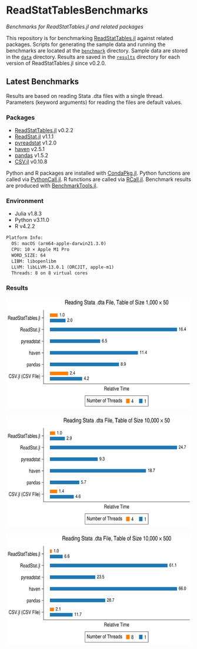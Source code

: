 # ReadStatTablesBenchmarks

*Benchmarks for ReadStatTables.jl and related packages*

This repository is for benchmarking
[ReadStatTables.jl](https://github.com/junyuan-chen/ReadStatTables.jl)
against related packages.
Scripts for generating the sample data
and running the benchmarks are located at the [`benchmark`](benchmark) directory.
Sample data are stored in the [`data`](data) directory.
Results are saved in the [`results`](results) directory
for each version of ReadStatTables.jl since v0.2.0.

## Latest Benchmarks

Results are based on reading Stata .dta files with a single thread.
Parameters (keyword arguments) for reading the files are default values.

### Packages

- [ReadStatTables.jl](https://github.com/junyuan-chen/ReadStatTables.jl) v0.2.2
- [ReadStat.jl](https://github.com/queryverse/ReadStat.jl) v1.1.1
- [pyreadstat](https://github.com/Roche/pyreadstat) v1.2.0
- [haven](https://github.com/tidyverse/haven) v2.5.1
- [pandas](https://github.com/pandas-dev/pandas) v1.5.2
- [CSV.jl](https://github.com/JuliaData/CSV.jl) v0.10.8

Python and R packages are installed with
[CondaPkg.jl](https://github.com/cjdoris/CondaPkg.jl).
Python functions are called via [PythonCall.jl](https://github.com/cjdoris/PythonCall.jl).
R functions are called via [RCall.jl](https://github.com/JuliaInterop/RCall.jl).
Benchmark results are produced with
[BenchmarkTools.jl](https://github.com/JuliaCI/BenchmarkTools.jl).

### Environment

- Julia v1.8.3
- Python v3.11.0
- R v4.2.2

```
Platform Info:
  OS: macOS (arm64-apple-darwin21.3.0)
  CPU: 10 × Apple M1 Pro
  WORD_SIZE: 64
  LIBM: libopenlibm
  LLVM: libLLVM-13.0.1 (ORCJIT, apple-m1)
  Threads: 8 on 8 virtual cores
```

### Results

<p align="center">
  <img src="results/v0.2.2/stata_1k_50.svg" height="300"><br><br>
  <img src="results/v0.2.2/stata_10k_50.svg" height="300"><br><br>
  <img src="results/v0.2.2/stata_10k_500.svg" height="300"><br><br>
</p>

